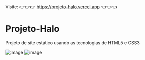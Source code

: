 Visite: 👉👉👉   https://projeto-halo.vercel.app   👈👈👈

# Projeto-Halo
 Projeto de site estático usando as tecnologias de HTML5 e CSS3

![image](https://user-images.githubusercontent.com/106386383/203668731-23b28731-0ef6-49b8-b517-d456b3a1211c.png)
![image](https://user-images.githubusercontent.com/106386383/203668745-8b369363-9f63-46ff-90b3-581fdd22cbb7.png)
